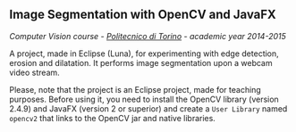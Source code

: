 ## Image Segmentation with OpenCV and JavaFX

*Computer Vision course - [Politecnico di Torino](http://www.polito.it) - academic year 2014-2015*

A project, made in Eclipse (Luna), for experimenting with edge detection, erosion and dilatation. It performs image segmentation upon a webcam video stream.

Please, note that the project is an Eclipse project, made for teaching purposes. Before using it, you need to install the OpenCV library (version 2.4.9) and JavaFX (version 2 or superior) and create a `User Library` named `opencv2` that links to the OpenCV jar and native libraries.
